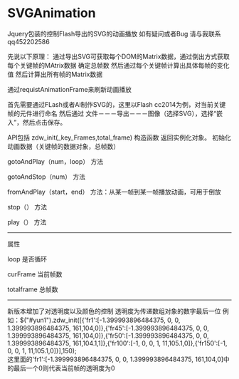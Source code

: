 # SVGAnimation
Jquery包装的控制Flash导出的SVG的动画播放
如有疑问或者Bug 请与我联系  qq452202586



先说以下原理：
  通过导出SVG可获取每个DOM的Matrix数据，通过倒出方式获取每个关键帧的MAtrix数据
  确定总帧数
  然后通过每个关键帧计算出具体每帧的变化值
  然后计算出所有帧的Matrix数据
  
  通过requistAnimationFrame来刷新动画播放


首先需要通过FLash或者Ai制作SVG的，这里以Flash cc2014为例，对当前关键帧的元件进行命名
然后通过  文件－－－导出－－－图像（选择SVG），选择“嵌入”，然后点击保存。

API包括
zdw_init(_key_Frames,total_frame) 
构造函数 返回实例化对象。
初始化动画数据（关键帧的数据对象，总帧数）

gotoAndPlay（num，loop）
方法

gotoAndStop（num）
方法

fromAndPlay（start，end）
方法：从某一帧到某一帧播放动画，可用于倒放

stop（）
方法

play（）
方法

-------------------------------------------------
属性

loop  是否循环

curFrame   当前帧数

totalframe   总帧数



----------------------------------------
新版本增加了对透明度以及颜色的控制 透明度为传递数组对象的数字最后一位
例如：$("#yun1").zdw_init([{'fr1':[-1.399993896484375, 0, 0, 1.399993896484375, 161,104,0]},{'fr45':[-1.399993896484375, 0, 0, 1.399993896484375, 161,104,0]},{'fr50':[-1.399993896484375, 0, 0, 1.399993896484375, 161,104.1,1]},{'fr100':[-1, 0, 0, 1, 11,105.1,0]},{'fr150':[-1, 0, 0, 1, 11,105.1,0]}],150);  
这里面的'fr1':[-1.399993896484375, 0, 0, 1.399993896484375, 161,104,0]中的最后一个0则代表当前帧的透明度为0


